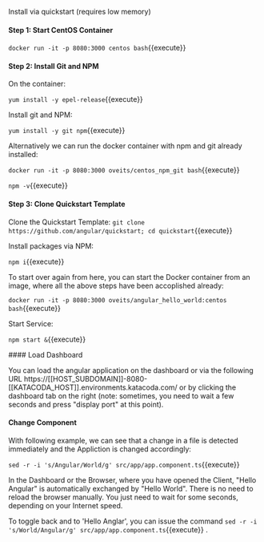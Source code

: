 Install via quickstart (requires low memory)

#### Step 1: Start CentOS Container

`docker run -it -p 8080:3000 centos bash`{{execute}}

#### Step 2: Install Git and NPM

On the container:

`yum install -y epel-release`{{execute}}

Install git and NPM:

`yum install -y git npm`{{execute}}

Alternatively we can run the docker container with npm and git already installed:

`docker run -it -p 8080:3000 oveits/centos_npm_git bash`{{execute}}

`npm -v`{{execute}}

#### Step 3: Clone Quickstart Template

Clone the Quickstart Template:
`git clone https://github.com/angular/quickstart; cd quickstart`{{execute}}

Install packages via NPM:

`npm i`{{execute}}

To start over again from here, you can start the Docker container from an image, 
where all the above steps have been accoplished already:

`docker run -it -p 8080:3000 oveits/angular_hello_world:centos bash`{{execute}}

Start Service:

`npm start &`{{execute}}

#### Load Dashboard

You can load the angular application on the dashboard or via the following URL https://[[HOST_SUBDOMAIN]]-8080-[[KATACODA_HOST]].environments.katacoda.com/ or by clicking the dashboard tab on the right (note: sometimes, you need to wait a few seconds and press "display port" at this point).

#### Change Component

With following example, we can see that a change in a file is detected immediately and the Appliction is changed accordingly:

`sed -r -i 's/Angular/World/g' src/app/app.component.ts`{{execute}}

In the Dashboard or the Browser, where you have opened the Client, 
"Hello Angular" is automatically exchanged by "Hello World". There is no need 
to reload the browser manually. You just need to wait for some seconds, 
depending on your Internet speed.

To toggle back and to 'Hello Anglar', you can issue the command 
`sed -r -i 's/World/Angular/g' src/app/app.component.ts`{{execute}}
.


